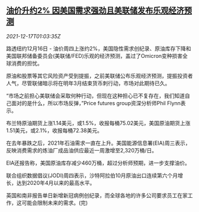 <!--1639704662000-->
[油价升约2% 因美国需求强劲且美联储发布乐观经济预测](https://cn.reuters.com/article/global-oil-1216-thur-idCNKBS2IW03C)
------

<div><i>2021-12-17T01:03:35Z</i></div><p>路透纽约12月16日 - 油价周四上涨约2%，美国隐性需求创纪录、原油库存下降和美国联邦储备委员会(美联储/FED)乐观的经济预测，盖过了Omicron变种损害全球消费的担忧。</p><p>原油和股票等其它风险资产受到提振，之前美联储公布乐观经济预测，提振投资者人气，尽管联储暗示将在明年3月结束货币刺行动，市场对此期待已久。</p><p>“市场之前担心美联储会采取何种行动，但现在这种担心已不复存在，我们知道自己面对的是什么，所以市场反弹，”Price futures group资深分析师Phil Flynn表示。</p><p>布兰特原油期货上涨1.14美元，或1.5%，收报每桶75.02美元，美国原油期货上涨1.51美元，或2.1%，收报每桶72.38美元。</p><p>在去年暴跌之后，2021年石油需求一直在上升。美国能源信息署(EIA)周三表示，反映消费需求的炼油厂成品油供应最近一周激增至2,320万桶/日。</p><p>EIA还报告称，美国原油库存减少460万桶，超过分析师预期，进一步支撑油价。</p><p>联合组织数据倡议(JODI)周四表示，沙特阿拉伯10月原油出口连续第六个月增长，达到2020年4月以来的最高水平。</p><p>英国和南非报告单日新增新冠病例创纪录，而全球各地的许多公司要求员工在家工作，这可能会限制未来的需求。(完)</p>
